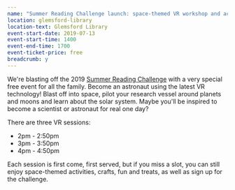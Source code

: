 ```yaml
---
name: "Summer Reading Challenge launch: space-themed VR workshop and activities"
location: glemsford-library
location-text: Glemsford Library
event-start-date: 2019-07-13
event-start-time: 1400
event-end-time: 1700
event-ticket-price: free
breadcrumb: y
---
```


We're blasting off the 2019 [Summer Reading Challenge](/src/) with a very special free event for all the family. Become an astronaut using the latest VR technology! Blast off into space, pilot your research vessel around planets and moons and learn about the solar system. Maybe you'll be inspired to become a scientist or astronaut for real one day?

There are three VR sessions:

* 2pm - 2:50pm
* 3pm - 3:50pm
* 4pm - 4:50pm

Each session is first come, first served, but if you miss a slot, you can still enjoy space-themed activities, crafts, fun and treats, as well as sign up for the challenge.
